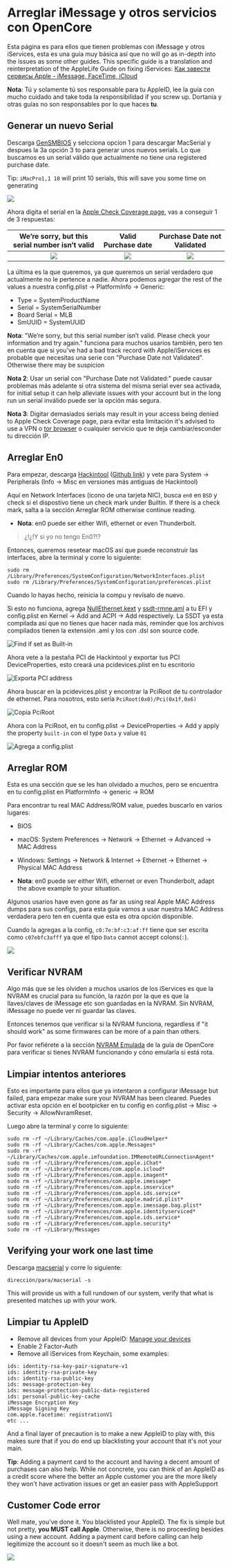 # Arreglar iMessage y otros servicios con OpenCore





Esta página es para ellos que tienen problemas con iMessage y otros iServices, esta es una guía muy básica así que no will go as in-depth into the issues as some other guides. This specific guide is a translation and reinterpretation of the AppleLife Guide on fixing iServices: [Как завести сервисы Apple - iMessage, FaceTime, iCloud](https://applelife.ru/posts/727913)

**Nota**: Tú y solamente tú sos responsable para tu AppleID, lee la guía con mucho cuidado and take toda la responsibilidad if you screw up. Dortania y otras guías no son responsables por lo que haces **tu**.

## Generar un nuevo Serial

Descarga [GenSMBIOS](https://github.com/corpnewt/GenSMBIOS) y selcciona opcíon 1 para descargar MacSerial y despues la 3a opción 3 to para generar unos nuevos serials. Lo que buscamos es un serial válido que actualmente no tiene una registered purchase date.

Tip: `iMacPro1,1 10` will print 10 serials, this will save you some time on generating

![](../images/post-install/iservices-md/serial-list.png)

Ahora digita el serial en la [Apple Check Coverage page](https://checkcoverage.apple.com/), vas a conseguir 1 de 3 respuestas:

We’re sorry, but this serial number isn’t valid |  Valid Purchase date | Purchase Date not Validated
:-------------------------:|:-------------------------:|:-------------------------:
![](../images/post-install/iservices-md/not-valid.png) | ![](../images/post-install/iservices-md/valid.png) |  ![](../images/post-install/iservices-md/no-purchase.png)

La última es la que queremos, ya que queremos un serial verdadero que actualmente no le pertence a nadie. Ahora podemos agregar the rest of the values a nuestra config.plist -> PlatformInfo -> Generic:

* Type = SystemProductName
* Serial = SystemSerialNumber
* Board Serial = MLB
* SmUUID = SystemUUID

**Nota**:  "We’re sorry, but this serial number isn’t valid. Please check your information and try again." funciona para muchos usarios también, pero ten en cuenta que si you've had a bad track record with Apple/iServices es probable que necesitas una serie con "Purchase Date not Validated". Otherwise there may be suspicion

**Nota 2**: Usar un serial con "Purchase Date not Validated:" puede causar problemas más adelante si otra sistema del misma serial ever sea activada, for initial setup it can help alleviate issues with your account but in the long run un serial inválido puede ser la opción más segura.

**Nota 3**: Digitar demasiados serials may result in your access being denied to Apple Check Coverage page, para evitar esta limitación it's advised to use a VPN o [tor browser](https://www.torproject.org/download/) o cualquier servicio que te deja cambiar/esconder tu dirección IP.

## Arreglar En0

Para empezar, descarga [Hackintool](https://www.tonymacx86.com/threads/release-hackintool-v3-x-x.254559/) ([Github link](https://github.com/headkaze/Hackintool)) y vete para System -> Peripherals (Info -> Misc en versiones más antiguas de Hackintool)

Aquí en Network Interfaces (ícono de una tarjeta NIC), busca `en0` en `BSD` y check si el dispostivo tiene un check mark under Builtin. If there is a check mark, salta a la sección Arreglar ROM otherwise continue reading.

* **Nota**: en0 puede ser either Wifi, ethernet or even Thunderbolt.

> ¿!¿!Y si yo no tengo En0?!?

Entonces, queremos resetear macOS así que puede reconstruir las interfaces, abre la terminal y corre lo siguiente:

```
sudo rm /Library/Preferences/SystemConfiguration/NetworkInterfaces.plist
sudo rm /Library/Preferences/SystemConfiguration/preferences.plist
```

Cuando lo hayas hecho, reinicia la compu y revísalo de nuevo.

Si esto no funciona, agrega [NullEthernet.kext](https://bitbucket.org/RehabMan/os-x-null-ethernet/downloads/) y [ssdt-rmne.aml](https://github.com/RehabMan/OS-X-Null-Ethernet/blob/master/ssdt-rmne.aml) a tu EFI y config.plist en Kernel -> Add and ACPI -> Add respectively. La SSDT ya esta compilada así que no tienes que hacer nada más, reminder que los archivos compilados tienen la extensión .aml y los con .dsl son source code.

![Find if set as Built-in](../images/post-install/iservices-md/en0-built-in-info.png)

Ahora vete a la pestaña PCI de Hackintool y exportar tus PCI DeviceProperties, esto creará una pcidevices.plist en tu escritorio

![Exporta PCI address](../images/post-install/iservices-md/hackintool-export.png)

Ahora buscar en la pcidevices.plist y encontrar la PciRoot de tu controlador de ethernet. Para nosotros, esto sería `PciRoot(0x0)/Pci(0x1f,0x6)`

![Copia PciRoot](../images/post-install/iservices-md/find-en0.png)

Ahora con la PciRoot, en tu config.plist -> DeviceProperties -> Add y apply the property `built-in` con el type `Data` y value `01`

![Agrega a config.plist](../images/post-install/iservices-md/config-built-in.png)

## Arreglar ROM

Esta es una sección que se les han olvidado a muchos, pero se encuentra en tu config.plist en PlatformInfo -> generic -> ROM

Para encontrar tu real MAC Address/ROM value, puedes buscarlo en varios lugares:

* BIOS
* macOS: System Preferences -> Network -> Ethernet -> Advanced -> MAC Address
* Windows: Settings -> Network & Internet -> Ethernet -> Ethernet -> Physical MAC Address

* **Nota**: en0 puede ser either Wifi, ethernet or even Thunderbolt, adapt the above example to your situation.

Algunos usarios have even gone as far as using real Apple MAC Address dumps para sus configs, para esta guía vamos a usar nuestra MAC Address verdadera pero ten en cuenta que esta es otra opción disponible.

Cuando la agregas a la config, `c0:7e:bf:c3:af:ff` tiene que ser escrita como `c07ebfc3afff` ya que el tipo `Data` cannot accept colons(`:`).

![](../images/post-install/iservices-md/config-rom.png)

## Verificar NVRAM

Algo más que se les olviden a muchos usarios de los iServices es que la NVRAM es crucial para su función, la razón por la que es que la llaves/claves de iMessage etc son guardadas en la NVRAM. Sin NVRAM, iMessage no puede ver ni guardar las claves.

Entonces tenemos que verificar si la NVRAM funciona, regardless if "it should work" as some firmwares can be more of a pain than others.

Por favor refiérete a la sección [NVRAM Emulada](../misc/nvram.md) de la guía de OpenCore para verificar si tienes NVRAM funcionando y cóno emularla si está rota.

## Limpiar intentos anteriores

Esto es importante para ellos que ya intentaron a configurar iMessage but failed, para empezar make sure your NVRAM has been cleared. Puedes activar esta opción en el bootpicker en tu config en config.plist -> Misc -> Security -> AllowNvramReset.

Luego abre la terminal y corre lo siguiente:

```
sudo rm -rf ~/Library/Caches/com.apple.iCloudHelper*
sudo rm -rf ~/Library/Caches/com.apple.Messages*
sudo rm -rf ~/Library/Caches/com.apple.imfoundation.IMRemoteURLConnectionAgent*
sudo rm -rf ~/Library/Preferences/com.apple.iChat*
sudo rm -rf ~/Library/Preferences/com.apple.icloud*
sudo rm -rf ~/Library/Preferences/com.apple.imagent*
sudo rm -rf ~/Library/Preferences/com.apple.imessage*
sudo rm -rf ~/Library/Preferences/com.apple.imservice*
sudo rm -rf ~/Library/Preferences/com.apple.ids.service*
sudo rm -rf ~/Library/Preferences/com.apple.madrid.plist*
sudo rm -rf ~/Library/Preferences/com.apple.imessage.bag.plist*
sudo rm -rf ~/Library/Preferences/com.apple.identityserviced*
sudo rm -rf ~/Library/Preferences/com.apple.ids.service*
sudo rm -rf ~/Library/Preferences/com.apple.security*
sudo rm -rf ~/Library/Messages
```

## Verifying your work one last time

Descarga [macserial](https://github.com/acidanthera/MacInfoPkg/releases) y corre lo siguiente:

```
dirección/para/macserial -s
```

This will provide us with a full rundown of our system, verify that what is presented matches up with your work.

## Limpiar tu AppleID

* Remove all devices from your AppleID: [Manage your devices](https://appleid.apple.com/account/manage)
* Enable 2 Factor-Auth
* Remove all iServices from Keychain, some examples:

```
ids: identity-rsa-key-pair-signature-v1
ids: identity-rsa-private-key
ids: identity-rsa-public-key
ids: message-protection-key
ids: message-protection-public-data-registered
ids: personal-public-key-cache
iMessage Encryption Key
iMessage Signing Key
com.apple.facetime: registrationV1
etc ...
```

And a final layer of precaution is to make a new AppleID to play with, this makes sure that if you do end up blacklisting your account that it's not your main.

**Tip**:  Adding a payment card to the account and having a decent amount of purchases can also help. While not concrete, you can think of an AppleID as a credit score where the better an Apple customer you are the more likely they won't have activation issues or get an easier pass with AppleSupport

## Customer Code error

Well mate, you've done it. You blacklisted your AppleID. The fix is simple but not pretty, **you MUST call Apple**. Otherwise, there is no proceeding besides using a new account. Adding a payment card before calling can help legitimize the account so it doesn't seem as much like a bot.

![](../images/post-install/iservices-md/blacklist.png)
